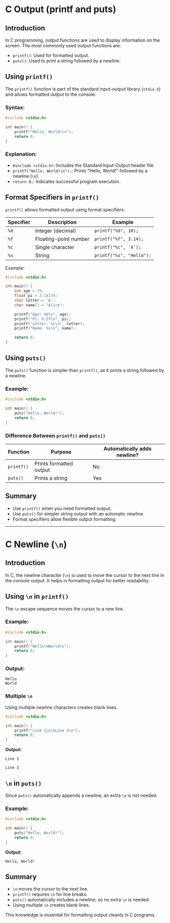 # C Output (printf and puts)

## Introduction

In C programming, output functions are used to display information on the screen. The most commonly used output functions are:

- `printf()`: Used for formatted output.
- `puts()`: Used to print a string followed by a newline.

## Using `printf()`

The `printf()` function is part of the standard input-output library (`stdio.h`) and allows formatted output to the console.

### Syntax:

```c
#include <stdio.h>

int main() {
    printf("Hello, World!\n");
    return 0;
}
```

### Explanation:

- `#include <stdio.h>`: Includes the Standard Input-Output header file.
- `printf("Hello, World!\n");`: Prints "Hello, World!" followed by a newline (`\n`).
- `return 0;`: Indicates successful program execution.

## Format Specifiers in `printf()`

`printf()` allows formatted output using format specifiers:

| Specifier | Description           | Example                  |
| --------- | --------------------- | ------------------------ |
| `%d`      | Integer (decimal)     | `printf("%d", 10);`      |
| `%f`      | Floating-point number | `printf("%f", 3.14);`    |
| `%c`      | Single character      | `printf("%c", 'A');`     |
| `%s`      | String                | `printf("%s", "Hello");` |

Example:

```c
#include <stdio.h>

int main() {
    int age = 25;
    float pi = 3.14159;
    char letter = 'A';
    char name[] = "Alice";

    printf("Age: %d\n", age);
    printf("Pi: %.2f\n", pi);
    printf("Letter: %c\n", letter);
    printf("Name: %s\n", name);

    return 0;
}
```

## Using `puts()`

The `puts()` function is simpler than `printf()`, as it prints a string followed by a newline.

### Example:

```c
#include <stdio.h>

int main() {
    puts("Hello, World!");
    return 0;
}
```

### Difference Between `printf()` and `puts()`

| Function   | Purpose                 | Automatically adds newline? |
| ---------- | ----------------------- | --------------------------- |
| `printf()` | Prints formatted output | No                          |
| `puts()`   | Prints a string         | Yes                         |

## Summary

- Use `printf()` when you need formatted output.
- Use `puts()` for simpler string output with an automatic newline.
- Format specifiers allow flexible output formatting.

---

# C Newline (`\n`)

## Introduction

In C, the newline character (`\n`) is used to move the cursor to the next line in the console output. It helps in formatting output for better readability.

## Using `\n` in `printf()`

The `\n` escape sequence moves the cursor to a new line.

### Example:

```c
#include <stdio.h>

int main() {
    printf("Hello\nWorld\n");
    return 0;
}
```

### Output:

```
Hello
World
```

### Multiple `\n`

Using multiple newline characters creates blank lines.

```c
#include <stdio.h>

int main() {
    printf("Line 1\n\nLine 3\n");
    return 0;
}
```

**Output:**

```
Line 1

Line 3
```

## `\n` in `puts()`

Since `puts()` automatically appends a newline, an extra `\n` is not needed.

### Example:

```c
#include <stdio.h>

int main() {
    puts("Hello, World!");
    return 0;
}
```

**Output:**

```
Hello, World!
```

## Summary

- `\n` moves the cursor to the next line.
- `printf()` requires `\n` for line breaks.
- `puts()` automatically includes a newline, so no extra `\n` is needed.
- Using multiple `\n` creates blank lines.

This knowledge is essential for formatting output cleanly in C programs.
